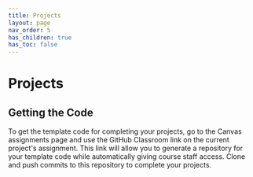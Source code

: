 ```yaml
---
title: Projects
layout: page
nav_order: 5
has_children: true
has_toc: false
---
```


# Projects

## Getting the Code
To get the template code for completing your projects, go to the Canvas assignments page and use the GitHub Classroom link on the current project's assignment. This link will allow you to generate a repository for your template code while automatically giving course staff access. Clone and push commits to this repository to complete your projects. 
